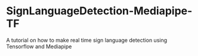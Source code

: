 # SignLanguageDetection-Mediapipe-TF
A tutorial on how to make real time sign language detection using Tensorflow and Mediapipe
